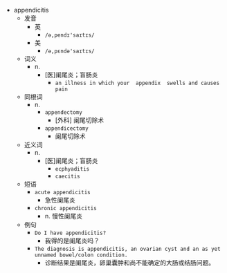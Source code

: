 - appendicitis
  - 发音
    - 英
      - `/ə,pendɪ'saɪtɪs/`
    - 美
      - `/ə,pɛndə'saɪtɪs/`
  - 词义
    - n.
      - [医]阑尾炎；盲肠炎
        - `an illness in which your  appendix  swells and causes pain`
  - 同根词
    - n.
      - `appendectomy`
        - [外科] 阑尾切除术
      - `appendicectomy`
        - 阑尾切除术
  - 近义词
    - n.
      - [医]阑尾炎；盲肠炎
        - `ecphyaditis`
        - `caecitis`
  - 短语
    - `acute appendicitis`
      - 急性阑尾炎 
    - `chronic appendicitis`
      - n. 慢性阑尾炎 
  - 例句
    - `Do I have appendicitis?`
      - 我得的是阑尾炎吗？
    - `The diagnosis is appendicitis, an ovarian cyst and an as yet unnamed bowel/colon condition.`
      - 诊断结果是阑尾炎，卵巢囊肿和尚不能确定的大肠或结肠问题。

